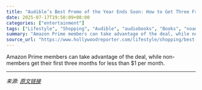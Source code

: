 ```yaml
---
title: "Audible’s Best Promo of the Year Ends Soon: How to Get Three Free Months of Audiobooks"
date: 2025-07-17T19:50:09+08:00
categories: ["entertainment"]
tags: ["Lifestyle", "Shopping", "Audible", "audiobooks", "Books", "noads", "sponsored"]
summary: "Amazon Prime members can take advantage of the deal, while non-members get their first three months for less than $1 per month."
source_url: "https://www.hollywoodreporter.com/lifestyle/shopping/best-audible-free-trial-books-deal-1235538524/"
---
```


Amazon Prime members can take advantage of the deal, while non-members get their first three months for less than $1 per month.

---

*来源: [原文链接](https://www.hollywoodreporter.com/lifestyle/shopping/best-audible-free-trial-books-deal-1235538524/)*
